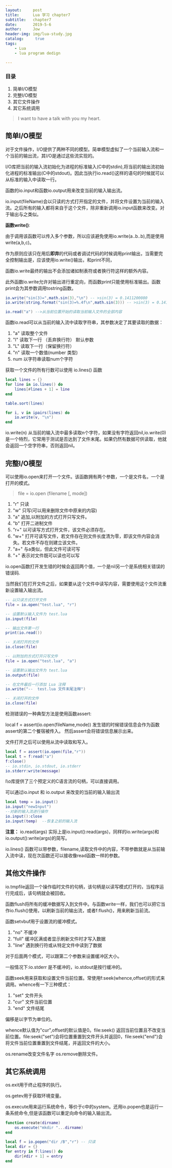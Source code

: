 ```yaml
---
layout:     post
title:      Lua 学习 chapter7
subtitle:   chapter7
date:       2019-5-6
author:     Jow
header-img: img/lua-study.jpg
catalog: 	 true 
tags:
    - Lua
    - lua program dedign

---
```


### 目录
1. 简单I/O模型
2. 完整I/O模型
3. 其它文件操作
4. 其它系统调用


> I want to have a talk with you my heart.

## 简单I/O模型

对于文件操作，I/O提供了两种不同的模型。简单模型虚拟了一个当前输入流和一个当前的输出流，其I/O是通过这些流实现的。

I/O库把当前的输入流初始化为进程的标准输入(C中的stdin),将当前的输出流初始化进程的标准输出(C中的stdout)。因此当执行io.read()这样的语句的时候就可以从标准的输入中读取一行。

函数的io.input和函数io.output用来改变当前的输入输出流。

io.input(fileName)会以只读的方式打开指定的文件，并将文件设置为当前的输入流。之后所有的输入都将来自于这个文件，除非重新调用io.input函数来改变。对于输出与之类似。


**函数write()**:

由于调用该函数可以传入多个参数，所以应该避免使用io.write(a..b..b),而是使用write(a,b,c)。

作为原则应该只在用后**即弃**的代码或者调试代码的时候调用print输出，当需要完全控制输出是，应该使用io.write()输出，和print不同，

函数io.write最终的输出不会添加诸如制表符或者换行符这样的额外内容。

此外函数io.write允许对输出进行重定向，而函数print只能使用标准输出。函数print会为其参数调用tostring函数。

```lua
io.write("sin(3)=",math.sin(3),"\n") -- >sin(3) = 0.1411200080
io.write(string.format("sin(3)=%.4f\n",math.sin(3))) -- >sin(3) = 0.1411

io.read("a") -->从当前位置开始的读取当前输入文件的全部内容
```

函数io.read可以从当前的输入流中读取字符串，其参数决定了其要读取的数据：

1. "a"  读取整个文件
2. "l"  读取下一行 （丢弃换行符）  默认参数
3. "L"  读取下一行（保留换行符）
4. "n"  读取一个数值(number 类型)
5. num  以字符串读取num个字符

获取一个文件的所有行数可以使用 io.lines() 函数

```lua
local lines = {}
for line in io.lines() do
    lines[#lines + 1] = line
end

table.sort(lines)

for i, v in ipairs(lines) do
    io.write(v, "\n")
end
```

io.write(n) 从当前的输入流中最多读取n个字符，如果没有字符返回nil,io.write(0)是一个特烈，它常用于测试是否达到了文件末尾。如果仍然有数据可供读取，他就会返回一个空字符串，否则返回nil。

## 完整I/O模型

可以使用io.open来打开一个文件。该函数拥有两个参数，一个是文件名，一个是打开的模式。

> file = io.open (filename [, mode])


1. "r"  只读
2. "w"  只写(可以用来删除文件中原来的内容)
3. "a"  追加,以附加的方式打开只写文件。
4. "b"  打开二进制文件
5. "r+" 以可读写方式打开文件，该文件必须存在。
6. "w+" 打开可读写文件，若文件存在则文件长度清为零，即该文件内容会消失。若文件不存在则建立该文件。
7. "a+" 与a类似，但此文件可读可写
8. "+" 	表示对文件既可以读也可以写

io.open函数打开发生错的时候会返回两个值，一个是nil另一个是系统相关错误的错误码.

当然我们在打开文件之后，如果要从这个文件中读写内容，需要使用这个文件流重新设置输入输出流。

```lua
-- 以只读方式打开文件
file = io.open("test.lua", "r")

-- 设置默认输入文件为 test.lua
io.input(file)

-- 输出文件第一行
print(io.read())

-- 关闭打开的文件
io.close(file)

-- 以附加的方式打开只写文件
file = io.open("test.lua", "a")

-- 设置默认输出文件为 test.lua
io.output(file)

-- 在文件最后一行添加 Lua 注释
io.write("--  test.lua 文件末尾注释")

-- 关闭打开的文件
io.close(file)
```

检测错误的一种典型方法是使用函数assert:

local f = assert(io.open(fileName,mode))  发生错的时候错误信息会作为函数assert的第二个餐宿被传入。 然后assert会将错误信息展示出来。

文件打开之后可以使用从流中读取和写入。

```lua
local f = assert(io.open(file,"r"))
local t = f:read("a")
f:close()
-- io.stdin, io.stdout, io.stderr
io.stderr:write(message)
```

I\o库提供了三个预定义的C语言流的句柄，可以直接调用。

可以通过io.input 和 io.output 来改变的当前的输入输出流

```lua
local temp = io.input()
io.input("newInput")
--对新的输入流进行操作
io.input():close
io.input(temp)  --恢复之前的输入流
```
**注意：** io.read(args) 实际上是io.input():read(args)，同样的io.write(args)和io.output():write(args)的简写。

io.lines() 函数可以带参数，filename,读取文件中的内容，不带参数就是从当前输入流中读，现在次函数还可以接收像read函数一样的参数。

## 其他文件操作 
io.tmpfile返回一个操作临时文件的句柄，该句柄是以读写模式打开的，当程序运行完成后，该句柄就会被回收。

函数flush将所有的缓冲数据写入到文件中。与函数write一样，我们也可以把它当作io.flush()使用，以刷新当前的输出流，或者f:flush()，用来刷新当前流。

函数setvbuf用于设置流的缓冲模式。

1. "no" 不缓冲
2. "full" 缓冲区满或者显示刷新文件时才写入数据
3. "line" 遇到换行符或从特定文件中读到了数据

对于后面两个模式，可以跟第二个参数来设置缓冲区大小。

一般情况下:io.stderr 是不缓冲的，io.stdout是按行缓冲的。

函数seek用来获取和设置文件当前位置。常使用f:seek(whence,offset)的形式来调用。whence有一下三种模式：

1. "set"  文件开头
2. "cur"  文件当前位置
3. "end"  文件结尾

偏移是以字节为单位的。

whence默认值为"cur",offset的默认值是0。file:seek() 返回当前位置且不改变当前位置。file:seek("set")会将位置重置到文件开头并返回0，file:seek("end")会将文件当前位置重置到文件结尾，并返回文件的大小。

os.rename改变文件名字 os.remove删除文件。

## 其它系统调用 ##

os.exit用于终止程序的执行。

os.getev用于获取环境变量。

os.execute用来运行系统命令，等价于c中的system。还用io.popen也是运行一条系统命令,但是该函数可以重定向命令的输入输出流。

```lua
function create(dirname)
	os.execute("mkdir "...dirname)
end

local f = io.popen("dir /B","r") -- 只读
local dir = {}
for entry in f:lines() do
	dir[#dir + 1] = entry
end
```

